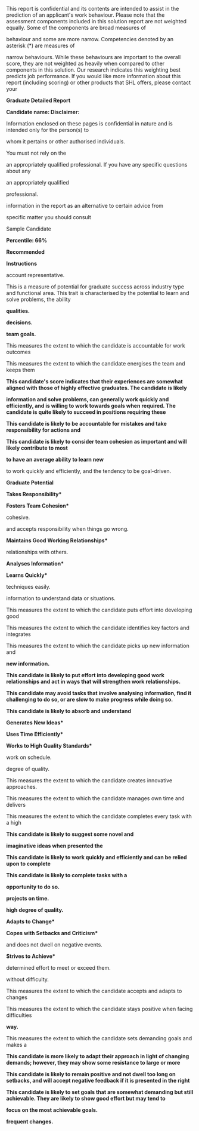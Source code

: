 This report is confidential and its contents are intended to assist in the prediction of an applicant's work behaviour. Please note that the assessment components included in this solution report are not weighted equally. Some of the components are broad measures of

behaviour and some are more narrow. Competencies denoted by an asterisk (\*) are measures of

narrow behaviours. While these behaviours are important to the overall score, they are not weighted as heavily when compared to other components in this solution. Our research indicates this weighting best predicts job performance. If you would like more information about this report (including scoring) or other products that SHL offers, please contact your

**Graduate Detailed Report**

**Candidate name: Disclaimer:**

Information enclosed on these pages is confidential in nature and is intended only for the person(s) to

whom it pertains or other authorised individuals.

You must not rely on the

an appropriately qualified professional. If you have any specific questions about any

an appropriately qualified

professional.

information in the report as an alternative to certain advice from

specific matter you should consult

Sample Candidate

**Percentile: 66%**

**Recommended**

**Instructions**

account representative.

This is a measure of potential for graduate success across industry type and functional area. This trait is characterised by the potential to learn and solve problems, the ability

**qualities.**

**decisions.**

**team goals.**

This measures the extent to which the candidate is accountable for work outcomes

This measures the extent to which the candidate energises the team and keeps them

**This candidate's score indicates that their experiences are somewhat aligned with those of highly effective graduates. The candidate is likely**

**information and solve problems, can generally work quickly and efficiently, and is willing to work towards goals when required. The candidate is quite likely to succeed in positions requiring these**

**This candidate is likely to be accountable for mistakes and take responsibility for actions and**

**This candidate is likely to consider team cohesion as important and will likely contribute to most**

**to have an average ability to learn new**

to work quickly and efficiently, and the tendency to be goal-driven.

**Graduate Potential**

**Takes Responsibility\***

**Fosters Team Cohesion\***

cohesive.

and accepts responsibility when things go wrong.

**Maintains Good Working Relationships\***

relationships with others.

**Analyses Information\***

**Learns Quickly\***

techniques easily.

information to understand data or situations.

This measures the extent to which the candidate puts effort into developing good

This measures the extent to which the candidate identifies key factors and integrates

This measures the extent to which the candidate picks up new information and

**new information.**

**This candidate is likely to put effort into developing good work relationships and act in ways that will strengthen work relationships.**

**This candidate may avoid tasks that involve analysing information, find it challenging to do so, or are slow to make progress while doing so.**

**This candidate is likely to absorb and understand**

**Generates New Ideas\***

**Uses Time Efficiently\***

**Works to High Quality Standards\***

work on schedule.

degree of quality.

This measures the extent to which the candidate creates innovative approaches.

This measures the extent to which the candidate manages own time and delivers

This measures the extent to which the candidate completes every task with a high

**This candidate is likely to suggest some novel and**

**imaginative ideas when presented the**

**This candidate is likely to work quickly and efficiently and can be relied upon to complete**

**This candidate is likely to complete tasks with a**

**opportunity to do so.**

**projects on time.**

**high degree of quality.**

**Adapts to Change\***

**Copes with Setbacks and Criticism\***

and does not dwell on negative events.

**Strives to Achieve\***

determined effort to meet or exceed them.

without difficulty.

This measures the extent to which the candidate accepts and adapts to changes

This measures the extent to which the candidate stays positive when facing difficulties

**way.**

This measures the extent to which the candidate sets demanding goals and makes a

**This candidate is more likely to adapt their approach in light of changing demands; however, they may show some resistance to large or more**

**This candidate is likely to remain positive and not dwell too long on setbacks, and will accept negative feedback if it is presented in the right**

**This candidate is likely to set goals that are somewhat demanding but still achievable. They are likely to show good effort but may tend to**

**focus on the most achievable goals.**

**frequent changes.**